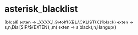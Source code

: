 # asterisk_blacklist
[blcall]
exten => _XXXX,1,GotoIf($[${BLACKLIST()}]?black)
exten => s,n,Dial(SIP/${EXTEN},,m)
exten => s(black),n,Hangup()
